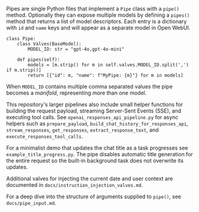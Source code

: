 Pipes are single Python files that implement a `Pipe` class with a `pipe()`
method.  Optionally they can expose multiple models by defining a
`pipes()` method that returns a list of model descriptors.  Each entry is a
dictionary with `id` and `name` keys and will appear as a separate model in
Open WebUI.

```
class Pipe:
    class Valves(BaseModel):
        MODEL_ID: str = "gpt-4o,gpt-4o-mini"

    def pipes(self):
        models = [m.strip() for m in self.valves.MODEL_ID.split(',') if m.strip()]
        return [{"id": m, "name": f"MyPipe: {m}"} for m in models]
```

When `MODEL_ID` contains multiple comma separated values the pipe becomes a
*manifold*, representing more than one model.

This repository's larger pipelines also include small helper functions for
building the request payload, streaming Server-Sent Events (SSE), and executing
tool calls.  See `openai_responses_api_pipeline.py` for async helpers such as
`prepare_payload`, `build_chat_history_for_responses_api`,
`stream_responses`, `get_responses`, `extract_response_text`, and
`execute_responses_tool_calls`.

For a minimalist demo that updates the chat title as a task progresses see
`example_title_progress.py`. The pipe disables automatic title generation for the
entire request so the built-in background task does not overwrite its updates.

Additional valves for injecting the current date and user context are documented
in `docs/instruction_injection_valves.md`.

For a deep dive into the structure of arguments supplied to `pipe()`, see
`docs/pipe_input.md`.
